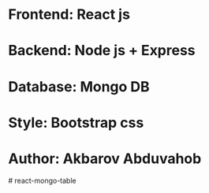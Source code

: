 <h1>Frontend: React js</h1>
<h1>Backend: Node js + Express</h1>
<h1>Database: Mongo DB</h1>
<h1>Style: Bootstrap css</h1>
<h1>Author: Akbarov Abduvahob</h1>
# react-mongo-table
